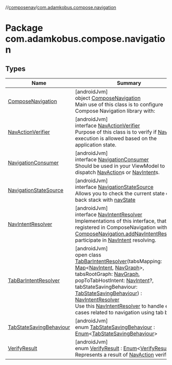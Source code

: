 //[composenav](../../index.md)/[com.adamkobus.compose.navigation](index.md)

# Package com.adamkobus.compose.navigation

## Types

| Name | Summary |
|---|---|
| [ComposeNavigation](-compose-navigation/index.md) | [androidJvm]<br>object [ComposeNavigation](-compose-navigation/index.md)<br>Main use of this class is to configure Compose Navigation library with: |
| [NavActionVerifier](-nav-action-verifier/index.md) | [androidJvm]<br>interface [NavActionVerifier](-nav-action-verifier/index.md)<br>Purpose of this class is to verify if [NavAction](../com.adamkobus.compose.navigation.action/-nav-action/index.md) execution is allowed based on the application state. |
| [NavigationConsumer](-navigation-consumer/index.md) | [androidJvm]<br>interface [NavigationConsumer](-navigation-consumer/index.md)<br>Should be used in your ViewModel to dispatch [NavAction](../com.adamkobus.compose.navigation.action/-nav-action/index.md)s or [NavIntent](../com.adamkobus.compose.navigation.intent/-nav-intent/index.md)s. |
| [NavigationStateSource](-navigation-state-source/index.md) | [androidJvm]<br>interface [NavigationStateSource](-navigation-state-source/index.md)<br>Allows you to check the current state of back stack with [navState](-navigation-state-source/nav-state.md) |
| [NavIntentResolver](-nav-intent-resolver/index.md) | [androidJvm]<br>interface [NavIntentResolver](-nav-intent-resolver/index.md)<br>Implementations of this interface, that are registered in ComposeNavigation with [ComposeNavigation.addNavIntentResolvers](-compose-navigation/add-nav-intent-resolvers.md), participate in [NavIntent](../com.adamkobus.compose.navigation.intent/-nav-intent/index.md) resolving. |
| [TabBarIntentResolver](-tab-bar-intent-resolver/index.md) | [androidJvm]<br>open class [TabBarIntentResolver](-tab-bar-intent-resolver/index.md)(tabsMapping: [Map](https://kotlinlang.org/api/latest/jvm/stdlib/kotlin.collections/-map/index.html)&lt;[NavIntent](../com.adamkobus.compose.navigation.intent/-nav-intent/index.md), [NavGraph](../com.adamkobus.compose.navigation.destination/-nav-graph/index.md)&gt;, tabsRootGraph: [NavGraph](../com.adamkobus.compose.navigation.destination/-nav-graph/index.md), popToTabHostIntent: [NavIntent](../com.adamkobus.compose.navigation.intent/-nav-intent/index.md)?, tabStateSavingBehaviour: [TabStateSavingBehaviour](-tab-state-saving-behaviour/index.md)) : [NavIntentResolver](-nav-intent-resolver/index.md)<br>Use this [NavIntentResolver](-nav-intent-resolver/index.md) to handle edge cases related to navigation using tab bar. |
| [TabStateSavingBehaviour](-tab-state-saving-behaviour/index.md) | [androidJvm]<br>enum [TabStateSavingBehaviour](-tab-state-saving-behaviour/index.md) : [Enum](https://kotlinlang.org/api/latest/jvm/stdlib/kotlin/-enum/index.html)&lt;[TabStateSavingBehaviour](-tab-state-saving-behaviour/index.md)&gt; |
| [VerifyResult](-verify-result/index.md) | [androidJvm]<br>enum [VerifyResult](-verify-result/index.md) : [Enum](https://kotlinlang.org/api/latest/jvm/stdlib/kotlin/-enum/index.html)&lt;[VerifyResult](-verify-result/index.md)&gt; <br>Represents a result of [NavAction](../com.adamkobus.compose.navigation.action/-nav-action/index.md) verification |
